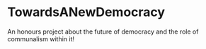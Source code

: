 # TowardsANewDemocracy
An honours project about the future of democracy and the role of communalism within it!
